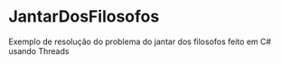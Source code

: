# JantarDosFilosofos
Exemplo de resolução do problema do jantar dos filosofos feito em C# usando Threads
